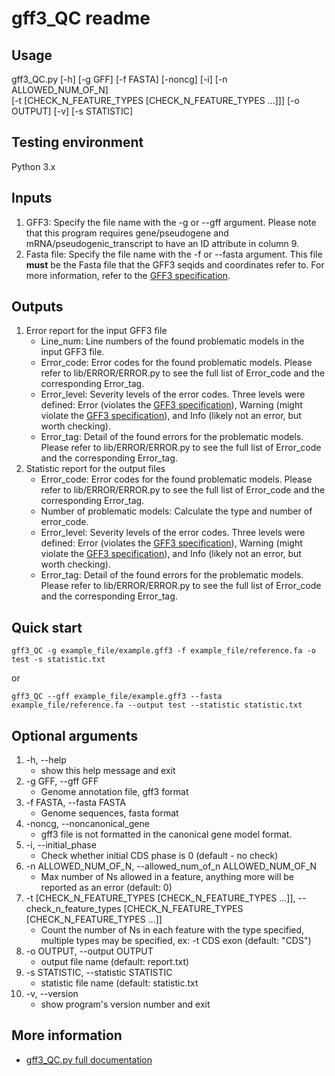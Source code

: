 # gff3_QC readme

## Usage 

gff3_QC.py [-h] [-g GFF] [-f FASTA] [-noncg] [-i] [-n ALLOWED_NUM_OF_N]   
[-t [CHECK_N_FEATURE_TYPES [CHECK_N_FEATURE_TYPES ...]]] [-o OUTPUT] [-v] [-s STATISTIC]

## Testing environment

Python 3.x

## Inputs
1. GFF3: Specify the file name with the -g or --gff argument. Please note that this program requires gene/pseudogene and mRNA/pseudogenic_transcript to have an ID attribute in column 9.
2. Fasta file: Specify the file name with the -f or --fasta argument. This file **must** be the Fasta file that the GFF3 seqids and coordinates refer to. For more information, refer to the [GFF3 specification](https://github.com/The-Sequence-Ontology/Specifications/blob/master/gff3.md).

## Outputs
1. Error report for the input GFF3 file
    * Line_num: Line numbers of the found problematic models in the input GFF3 file.
    * Error_code: Error codes for the found problematic models. Please refer to lib/ERROR/ERROR.py to see the full list of Error_code and the corresponding Error_tag.
    * Error_level: Severity levels of the error codes. Three levels were defined: Error (violates the [GFF3 specification](https://github.com/The-Sequence-Ontology/Specifications/blob/master/gff3.md)), Warning (might violate the [GFF3 specification](https://github.com/The-Sequence-Ontology/Specifications/blob/master/gff3.md)), and Info (likely not an error, but worth checking).
    * Error_tag: Detail of the found errors for the problematic models. Please refer to lib/ERROR/ERROR.py to see the full list of Error_code and the corresponding Error_tag.
2. Statistic report for the output files
    * Error_code: Error codes for the found problematic models. Please refer to lib/ERROR/ERROR.py to see the full list of Error_code and the corresponding Error_tag.
    * Number of problematic models: Calculate the type and number of error_code.
    * Error_level: Severity levels of the error codes. Three levels were defined: Error (violates the [GFF3 specification](https://github.com/The-Sequence-Ontology/Specifications/blob/master/gff3.md)), Warning (might violate the [GFF3 specification](https://github.com/The-Sequence-Ontology/Specifications/blob/master/gff3.md)), and Info (likely not an error, but worth checking).
    * Error_tag: Detail of the found errors for the problematic models. Please refer to lib/ERROR/ERROR.py to see the full list of Error_code and the corresponding Error_tag.

## Quick start
`gff3_QC -g example_file/example.gff3 -f example_file/reference.fa -o test -s statistic.txt`

or

`gff3_QC --gff example_file/example.gff3 --fasta example_file/reference.fa --output test --statistic statistic.txt`

## Optional arguments

1.  -h, --help            
    - show this help message and exit
2.  -g GFF, --gff GFF     
    - Genome annotation file, gff3 format
3.  -f FASTA, --fasta FASTA
    - Genome sequences, fasta format
4.  -noncg, --noncanonical_gene 
    - gff3 file is not formatted in the canonical gene model format.  
5.  -i, --initial_phase   
    - Check whether initial CDS phase is 0 (default - no check)
6.  -n ALLOWED_NUM_OF_N, --allowed_num_of_n ALLOWED_NUM_OF_N  
    - Max number of Ns allowed in a feature, anything more will be reported as an error (default: 0)  
7.  -t [CHECK_N_FEATURE_TYPES [CHECK_N_FEATURE_TYPES ...]], --check_n_feature_types [CHECK_N_FEATURE_TYPES [CHECK_N_FEATURE_TYPES ...]]
    - Count the number of Ns in each feature with the type specified, multiple types may be specified, ex: -t CDS exon (default: "CDS")    
8.  -o OUTPUT, --output OUTPUT
    - output file name (default: report.txt)
9.  -s STATISTIC, --statistic STATISTIC
    - statistic file name (default: statistic.txt
10. -v, --version         
    - show program's version number and exit

## More information
- [gff3_QC.py full documentation](Detection-of-GFF3-format-errors.md)
